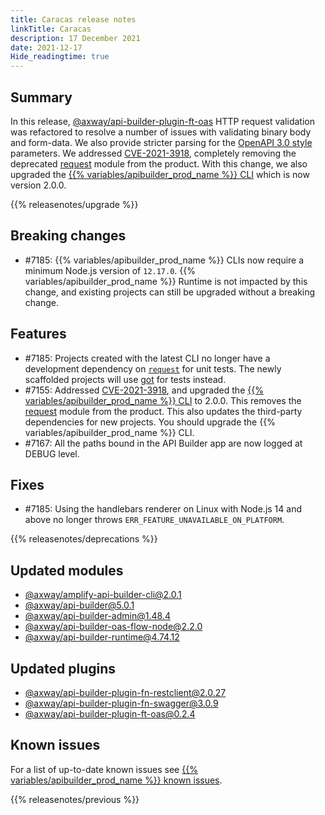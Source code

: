 ```yaml
---
title: Caracas release notes
linkTitle: Caracas
description: 17 December 2021
date: 2021-12-17
Hide_readingtime: true
---
```

## Summary

In this release, [@axway/api-builder-plugin-ft-oas](https://www.npmjs.com/package/@axway/api-builder-plugin-ft-oas) HTTP request validation was refactored to resolve a number of issues with validating binary body and form-data. We also provide stricter parsing for the [OpenAPI 3.0 style](https://github.com/OAI/OpenAPI-Specification/blob/main/versions/3.0.0.md#style-values) parameters. We addressed [CVE-2021-3918](https://nvd.nist.gov/vuln/detail/CVE-2021-3918), completely removing the deprecated [request](https://www.npmjs.com/package/request) module from the product. With this change, we also upgraded the [{{% variables/apibuilder_prod_name %}} CLI](https://www.npmjs.com/package/@axway/amplify-api-builder-cli) which is now version 2.0.0.

{{% releasenotes/upgrade %}}

## Breaking changes

* #7185: {{% variables/apibuilder_prod_name %}} CLIs now require a minimum Node.js version of `12.17.0`. {{% variables/apibuilder_prod_name %}} Runtime is not impacted by this change, and existing projects can still be upgraded without a breaking change.

## Features

* #7185: Projects created with the latest CLI no longer have a development dependency on [`request`](https://www.npmjs.com/package/request) for unit tests. The newly scaffolded projects will use [got](https://www.npmjs.com/package/got) for tests instead.
* #7155: Addressed [CVE-2021-3918](https://nvd.nist.gov/vuln/detail/CVE-2021-3918), and upgraded the [{{% variables/apibuilder_prod_name %}} CLI](https://www.npmjs.com/package/@axway/amplify-api-builder-cli) to 2.0.0. This removes the [request](https://www.npmjs.com/package/request) module from the product. This also updates the third-party dependencies for new projects. You should upgrade the {{% variables/apibuilder_prod_name %}} CLI.
* #7167: All the paths bound in the API Builder app are now logged at DEBUG level.

## Fixes

* #7185: Using the handlebars renderer on Linux with Node.js 14 and above no longer throws `ERR_FEATURE_UNAVAILABLE_ON_PLATFORM`.

{{% releasenotes/deprecations %}}

## Updated modules
* [@axway/amplify-api-builder-cli@2.0.1](https://www.npmjs.com/package/@axway/amplify-api-builder-cli/v/2.0.1)
* [@axway/api-builder@5.0.1](https://www.npmjs.com/package/@axway/api-builder/v/5.0.1)
* [@axway/api-builder-admin@1.48.4](https://www.npmjs.com/package/@axway/api-builder-admin/v/1.48.4)
* [@axway/api-builder-oas-flow-node@2.2.0](https://www.npmjs.com/package/@axway/api-builder-oas-flow-node/v/2.2.0)
* [@axway/api-builder-runtime@4.74.12](https://www.npmjs.com/package/@axway/api-builder-runtime/v/4.74.12)

## Updated plugins
* [@axway/api-builder-plugin-fn-restclient@2.0.27](https://www.npmjs.com/package/@axway/api-builder-plugin-fn-restclient/v/2.0.27)
* [@axway/api-builder-plugin-fn-swagger@3.0.9](https://www.npmjs.com/package/@axway/api-builder-plugin-fn-swagger/v/3.0.9)
* [@axway/api-builder-plugin-ft-oas@0.2.4](https://www.npmjs.com/package/@axway/api-builder-plugin-ft-oas/v/0.2.4)

## Known issues

For a list of up-to-date known issues see [{{% variables/apibuilder_prod_name %}} known issues](/docs/known_issues/).

{{% releasenotes/previous %}}
